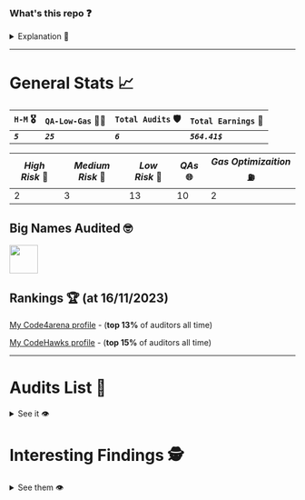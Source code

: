 ### What's this repo ❓

<details><summary> Explanation 💁 </summary>

This is a hub repo for easily checking any of **my audits I can show so far**.

**In each audit's report** you can find:

- \_An **`overview of`** the audited **`project`**. ℹ️
- _The **`rewards I earned`** from the audit._ 💸🧠
- _Key takeaways and **`lessons learned`**._ 👨‍💻
- _**`The report`** itself._ 📝

</details>

<hr/>

# General Stats 📈

| `H-M` 🎖️  | `QA-Low-Gas` 👨‍💻 | `Total Audits` 🛡️ | `Total Earnings` 💸 |
| --------- | --------------- | ----------------- | ------------------- |
| **_`5`_** | **_`25`_**      | **_`6`_**         | **_`564.41$`_**     |

| _High Risk_ 🏅 | _Medium Risk_ 🥈 | _Low Risk_ 🥉 | _QAs_ 🌐 | _Gas Optimizaition_ ⛽ |
| ------------- | --------------- | ------------ | ------- | --------------------- |
| 2             | 3               | 13           | 10      | 2                     |

## Big Names Audited 🤓

<img src="https://storage.googleapis.com/cdn-c4-uploads-v0/uploads/mPCt56QMbsr.0" width="50">

## Rankings 🏆 (at 16/11/2023)

[My Code4arena profile](https://code4rena.com/@carlos__alegre) - (**top 13%** of auditors all time)

[My CodeHawks profile](https://www.codehawks.com/profile/clk3wmzul0008l808andx29ul) - (**top 15%** of auditors all time)

<hr/>

# Audits List 📓

<details><summary> See it 👁️ </summary>


- 🔒 => **audits** which I'm **not allowed to share finding details but I can financial earnings**
- 💵 => **audits** which all **rewards are known**
- 🟡 => **audits** which are **being judged**

(from **most recent** to **oldest**)

| _State_        | _Topic_                                                    | _$ / H / M / L / G / QA_ | _Audit Reports_                                                        | _Date_                             | Done when I was |
| -------------- | ---------------------------------------------------------- | ------------------------ | ---------------------------------------------------------------------- | ---------------------------------- | --------------- |
| 🟡              | The Standard                                               | X/X/X/X/X/X              | [go to report](./reports/2023-12-the-standard)                         | 27/December/2023 - 10/January/2024 | _Intermediate_  |
| 💵🔒             | Chainlink Staking v0.2                                     | **`$367.34/X/X/9/X/5`**  | [go to report](./reports/2023-08-chainlink)                            | 25/August/2023 - 12/September/2023 | _Beginner_      |
| 💵              | Marketplace for problem solving deals                      | **`$19.88/X/X/1/X/X`**   | [go to report](./reports/2023-08-sparkn)                               | 21/August/2023 - 23/August/2023    | _Beginner_      |
| 💵              | Voting-escrow incentivization model & Rewards Distribution | **`$9.82/X/X/1/X/4`**    | [go to report](./reports/2023-08-verwa)                                | 07/August/2023 - 10/August/2023    | _Beginner_      |
| 💵              | Stablecoin Pegged to $                                     | **`$1.32/X/X/1/X/1`**    | [go to report](./reports/2023-07-foundry-defi-stablecoin)              | 29/July/2023 - 31/July/2023        | _Beginner_      |
| 💵              | ERC20 Perpetual Lending Oracle-Free                        | **`$166.05/2/3/X/2/5`**  | [go to report](./reports/2023-07-beedle)                               | 25/July/2023 - 29/July/2023        | _Beginner_      |
| 💵              | Escrow Contract                                            | **`$0/X/X/X/X/X`**       | [go to report](./reports/2023-07-escrow)                               | 23/July/2023 - 25/July/2023        | _Beginner_      |
| Practice Audit | Stablecoin Pegged to $                                     | **`X/X/X/X/X/X`**        | [go to report](https://github.com/CarlosAlegreUr/AuditExamplePractice) | 16/July/2023 - 22/July/2023        | _Beginner_      |

</details>

# Interesting Findings 🕵️

<details><summary> See them 👁️ </summary>

- [🔴 High- Decimals not handled properly (my first high)](./reports/2023-07-beedle/Vulnerabilities-Reports/High1-Decimals-CarlosAlegreUr.md)
- [⚪ Chainlink QA+LowRisk report grade A (Not allowed to show the results, you can see it's true in my code4arena profile)](https://code4rena.com/@carlos__alegre)
- [🔵 Low- Low-level .call emits incorrect event](./reports/2023-08-sparkn/Low2-EventCanBeEmittedIncorrectly-CarlosAlegreUr.md)
- [⚪ QA- Refactor of the codebase (chosen for report in codeHawks)](./reports/2023-07-beedle/QA-Reports/QA2-Refactor-CarlosAlegreUr.md)
- [⚪🔵 QA-Low- Report Grade A for code4arena](./reports/2023-08-verwa/QALowRisk-Report-veRWA-CarlosAlegreUr.md)
- [⛽ Gas- Compiler Flag Usage (looks pretty)](./reports/2023-07-beedle/Vulnerabilities-Reports/Medium4-StorageOccupation-CarlosAlegreUr.md)

</details>
  

